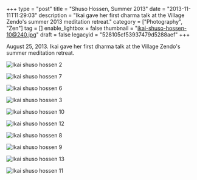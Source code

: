 +++
type = "post"
title = "Shuso Hossen, Summer 2013"
date = "2013-11-11T11:29:03"
description = "Ikai gave her first dharma talk at the Village Zendo's summer 2013 meditation retreat."
category = ["Photography", "Zen"]
tag = []
enable_lightbox = false
thumbnail = "ikai-shuso-hossen-10@240.jpg"
draft = false
legacyid = "528105cf53937479d5288aef"
+++

<p>August 25, 2013. Ikai gave her first dharma talk at the Village Zendo's summer meditation retreat.</p>
<p><img style="display:block; margin-left:auto; margin-right:auto;" src="ikai-shuso-hossen-2.jpg" alt="Ikai shuso hossen 2" title="Ikai shuso hossen 2" /></p>
<p><img style="display:block; margin-left:auto; margin-right:auto;" src="ikai-shuso-hossen-7.jpg" alt="Ikai shuso hossen 7" title="Ikai shuso hossen 7" /></p>
<p><img style="display:block; margin-left:auto; margin-right:auto;" src="ikai-shuso-hossen-6.jpg" alt="Ikai shuso hossen 6" title="Ikai shuso hossen 6" /></p>
<p><img style="display:block; margin-left:auto; margin-right:auto;" src="ikai-shuso-hossen-3.jpg" alt="Ikai shuso hossen 3" title="Ikai shuso hossen 3" /></p>
<p><img style="display:block; margin-left:auto; margin-right:auto;" src="ikai-shuso-hossen-10.jpg" alt="Ikai shuso hossen 10" title="Ikai shuso hossen 10" /></p>
<p><img style="display:block; margin-left:auto; margin-right:auto;" src="ikai-shuso-hossen-12.jpg" alt="Ikai shuso hossen 12" title="Ikai shuso hossen 12" /></p>
<p><img style="display:block; margin-left:auto; margin-right:auto;" src="ikai-shuso-hossen-8.jpg" alt="Ikai shuso hossen 8" title="Ikai shuso hossen 8" /></p>
<p><img style="display:block; margin-left:auto; margin-right:auto;" src="ikai-shuso-hossen-9.jpg" alt="Ikai shuso hossen 9" title="Ikai shuso hossen 9" /></p>
<p><img style="display:block; margin-left:auto; margin-right:auto;" src="ikai-shuso-hossen-13.jpg" alt="Ikai shuso hossen 13" title="Ikai shuso hossen 13" /></p>
<p><img style="display:block; margin-left:auto; margin-right:auto;" src="ikai-shuso-hossen-11.jpg" alt="Ikai shuso hossen 11" title="Ikai shuso hossen 11" /></p>
